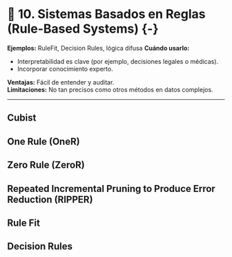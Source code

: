 # 📐 **10. Sistemas Basados en Reglas (Rule-Based Systems)** {-}

**Ejemplos:** RuleFit, Decision Rules, lógica difusa
**Cuándo usarlo:**

* Interpretabilidad es clave (por ejemplo, decisiones legales o médicas).
* Incorporar conocimiento experto.

**Ventajas:** Fácil de entender y auditar.   
**Limitaciones:** No tan precisos como otros métodos en datos complejos.

---

## Cubist 

## One Rule (OneR)  

## Zero Rule (ZeroR)   

## Repeated Incremental Pruning to Produce Error Reduction (RIPPER)  

## Rule Fit  

## Decision Rules  

